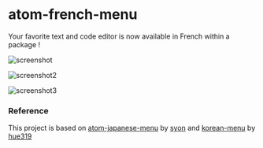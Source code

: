# atom-french-menu

Your favorite text and code editor is now available in French within a package !

![screenshot](https://user-images.githubusercontent.com/48674337/69826822-17bb8580-1215-11ea-8eeb-741b267be489.png)

![screenshot2](https://user-images.githubusercontent.com/48674337/69826881-4f2a3200-1215-11ea-8291-6f2d87580970.png)

![screenshot3](https://user-images.githubusercontent.com/48674337/69826900-649f5c00-1215-11ea-87e5-77074728845c.png)

### Reference

This project is based on [atom-japanese-menu](//atom.io/packages/japanese-menu) by [syon](//atom.io/users/syon) and [korean-menu](//atom.io/packages/korean-menu) by [hue319](//atom.io/users/hue319)
